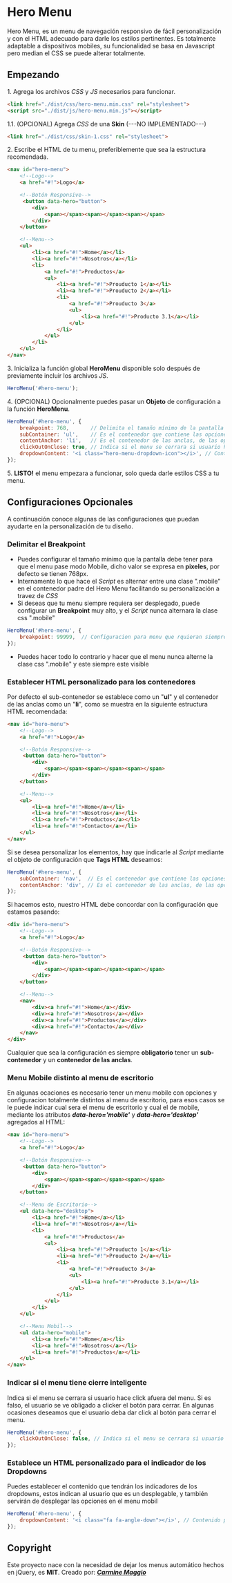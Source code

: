 # Hero Menu

Hero Menu, es un menu de navegación responsivo de fácil personalización y con el HTML adecuado para darle los estilos pertinentes.
Es totalmente adaptable a dispositivos mobiles, su funcionalidad se basa en Javascript pero median el CSS se puede alterar totalmente.

## Empezando

1\.  Agrega los archivos *CSS* y *JS* necesarios para funcionar.

```html
<link href="./dist/css/hero-menu.min.css" rel="stylesheet">
<script src="./dist/js/hero-menu.min.js"></script>
```


1.1\. (OPCIONAL) Agrega *CSS* de una **Skin** (---NO IMPLEMENTADO---)

```html
<link href="./dist/css/skin-1.css" rel="stylesheet">
```

2\. Escribe el HTML de tu menu, preferiblemente que sea la estructura recomendada.
```html
<nav id="hero-menu">
    <!--Logo-->
    <a href="#!">Logo</a>

    <!--Botón Responsive-->
     <button data-hero="button">
        <div>
            <span></span><span></span><span></span>
        </div>
    </button>

    <!--Menu-->
    <ul>
        <li><a href="#!">Home</a></li>
        <li><a href="#!">Nosotros</a></li>
        <li>
            <a href="#!">Productos</a>
            <ul>
                <li><a href="#!">Prouducto 1</a></li>
                <li><a href="#!">Prouducto 2</a></li>
                <li>
                    <a href="#!">Prouducto 3</a>
                    <ul>
                        <li><a href="#!">Producto 3.1</a></li>
                    </ul>
                </li>
            </ul>
        </li>
    </ul>
</nav>
```


3\. Inicializa la función global **HeroMenu** disponible solo después de previamente incluir los archivos _JS_.
```javascript
HeroMenu('#hero-menu');
```

4\. (OPCIONAL) Opcionalmente puedes pasar un **Objeto** de configuración a la función **HeroMenu**.
```javascript
HeroMenu('#hero-menu', {
    breakpoint: 768,       // Delimita el tamaño mínimo de la pantalla para pasar a menu mobil
    subContainer: 'ul',    // Es el contenedor que contiene las opciones del menu, este es el que se oculta en dispositivo mobil
    contentAnchor: 'li',   // Es el contenedor de las anclas, de las opciones del menu
    clickOutOnClose: true, // Indica si el menu se cerrara si usuario hace click afuera del menu. Si es falso, el usuario se ve obligado a clicker el botón para cerrar 
    dropdownContent: '<i class="hero-menu-dropdown-icon"></i>', // Contenido por defecto del indicador de dropdown
});
```

5\. **LISTO!** el menu empezara a funcionar, solo queda darle estilos CSS a tu menu.



## Configuraciones Opcionales

A continuación conoce algunas de las configuraciones que puedan ayudarte en la personalización de tu diseño.

### Delimitar el Breakpoint

* Puedes configurar el tamaño mínimo que la pantalla debe tener para que el menu pase modo Mobile, dicho valor se expresa en **pixeles**, por defecto se tienen 768px.
* Internamente lo que hace el *Script* es alternar entre una clase ".mobile" en el contenedor padre del Hero Menu facilitando su personalización a travez de *CSS*
* Si deseas que tu menu siempre requiera ser desplegado, puede configurar un **Breakpoint** muy alto, y el *Script* nunca alternara la clase css ".mobile"
```javascript
HeroMenu('#hero-menu', {
    breakpoint: 99999,  // Configuracion para menu que rquieran siempre estar ocultos, y ser desplegados. 
});
```
* Puedes hacer todo lo contrario y hacer que el menu nunca alterne la clase css ".mobile" y este siempre este visible



### Establecer HTML personalizado para los contenedores

Por defecto el sub-contenedor se establece como un "**ul**" y el contenedor de las anclas como un "**li**", como se muestra en la siguiente estructura HTML recomendada:
```html
<nav id="hero-menu">
    <!--Logo-->
    <a href="#!">Logo</a>

    <!--Botón Responsive-->
     <button data-hero="button">
        <div>
            <span></span><span></span><span></span>
        </div>
    </button>

    <!--Menu-->
    <ul>
        <li><a href="#!">Home</a></li>
        <li><a href="#!">Nosotros</a></li>
        <li><a href="#!">Productos</a></li>
        <li><a href="#!">Contacto</a></li>
    </ul>
</nav>
```

Si se desea personalizar los elementos, hay que indicarle al *Script* mediante el objeto de configuración que **Tags HTML** deseamos:
```javascript
HeroMenu('#hero-menu', {
    subContainer: 'nav',  // Es el contenedor que contiene las opciones del menu, este es el que se oculta en dispositivo mobil
    contentAnchor: 'div', // Es el contenedor de las anclas, de las opciones del menu
});
``` 
Si hacemos esto, nuestro HTML debe concordar con la configuración que estamos pasando:
```html
<div id="hero-menu">
    <!--Logo-->
    <a href="#!">Logo</a>

    <!--Botón Responsive-->
     <button data-hero="button">
        <div>
            <span></span><span></span><span></span>
        </div>
    </button>

    <!--Menu-->
    <nav>
        <div><a href="#!">Home</a></div>
        <div><a href="#!">Nosotros</a></div>
        <div><a href="#!">Productos</a></div>
        <div><a href="#!">Contacto</a></div>
    </nav>
</div>
```
Cualquier que sea la configuración es siempre **obligatorio** tener un **sub-contenedor** y un **contenedor de las anclas**.


### Menu Mobile distinto al menu de escritorio

En algunas ocaciones es necesario tener un menu mobile con opciones y configuracion totalmente distintos al menu de escritorio, para esos casos se le puede indicar cual sera el menu de escritorio y cual el de mobile,
mediante los atributos ***data-hero='mobile'*** y ***data-hero='desktop'*** agregados al HTML:
```html
<nav id="hero-menu">
    <!--Logo-->
    <a href="#!">Logo</a>

    <!--Botón Responsive-->
     <button data-hero="button">
        <div>
            <span></span><span></span><span></span>
        </div>
    </button>

    <!--Menu de Escritorio-->
    <ul data-hero="desktop">
        <li><a href="#!">Home</a></li>
        <li><a href="#!">Nosotros</a></li>
        <li>
            <a href="#!">Productos</a>
            <ul>
                <li><a href="#!">Prouducto 1</a></li>
                <li><a href="#!">Prouducto 2</a></li>
                <li>
                    <a href="#!">Prouducto 3</a>
                    <ul>
                        <li><a href="#!">Producto 3.1</a></li>
                    </ul>
                </li>
            </ul>
        </li>
    </ul> 

    <!--Menu Mobil-->
    <ul data-hero="mobile">
        <li><a href="#!">Home</a></li>
        <li><a href="#!">Nosotros</a></li>
        <li><a href="#!">Productos</a></li>   
    </ul>
</nav>
```


### Indicar si el menu tiene cierre inteligente

Indica si el menu se cerrara si usuario hace click afuera del menu. Si es falso, el usuario se ve obligado a clicker el botón para cerrar. En algunas ocasiones deseamos que el usuario deba dar click al botón para cerrar el menu.
```javascript
HeroMenu('#hero-menu', {
    clickOutOnClose: false, // Indica si el menu se cerrara si usuario hace click afuera del menu. Si es falso, el usuario se ve obligado a clicker el botón para cerrar 
});
```

### Establece un HTML personalizado para el indicador de los Dropdowns

Puedes establecer el contenido que tendrán los indicadores de los dropdowns, estos indican al usuario que es un desplegable, y también servirán de desplegar las opciones en el menu mobil
 ```javascript
 HeroMenu('#hero-menu', {
     dropdownContent: '<i class="fa fa-angle-down"></i>', // Contenido por defecto del indicador de dropdown
 });
 ```


## Copyright

Este proyecto nace con la necesidad de dejar los menus automático hechos en jQuery, es **MIT**.
Creado por: ***[Carmine Maggio](https://github.com/CarmineMM)*** 